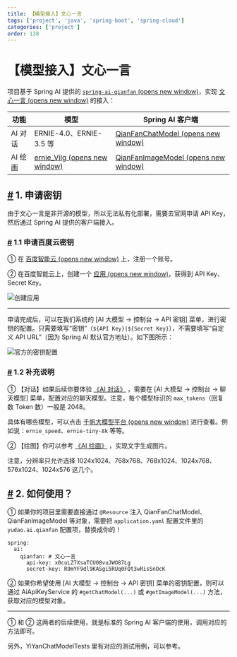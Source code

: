 ```yaml
---
title: 【模型接入】文心一言
tags: ['project', 'java', 'spring-boot', 'spring-cloud']
categories: ['project']
order: 138
---
```

# 【模型接入】文心一言

项目基于 Spring AI 提供的 [`spring-ai-qianfan`  (opens new window)](https://github.com/spring-projects/spring-ai/tree/main/models/spring-ai-qianfan)，实现 [文心一言  (opens new window)](https://yiyan.baidu.com/) 的接入：

 

| 功能 | 模型 | Spring AI 客户端 |
| --- | --- | --- |
| AI 对话 | ERNIE-4.0、ERNIE-3.5 等 | [QianFanChatModel  (opens new window)](https://github.com/spring-projects/spring-ai/blob/main/models/spring-ai-qianfan/src/main/java/org/springframework/ai/qianfan/QianFanChatModel.java) |
| AI 绘画 | [ernie\_Vilg  (opens new window)](https://cloud.baidu.com/product/creativity/ernie_Vilg) | [QianFanImageModel  (opens new window)](https://github.com/spring-projects/spring-ai/blob/main/models/spring-ai-qianfan/src/main/java/org/springframework/ai/qianfan/QianFanImageModel.java) |

 ## [#](#_1-申请密钥) 1. 申请密钥

 由于文心一言是非开源的模型，所以无法私有化部署，需要去官网申请 API Key，然后通过 Spring AI 提供的客户端接入。

 ### [#](#_1-1-申请百度云密钥) 1.1 申请百度云密钥

 ① 在 [百度智能云  (opens new window)](https://cloud.baidu.com/) 上，注册一个账号。

 ② 在百度智能云上，创建一个 [应用  (opens new window)](https://console.bce.baidu.com/qianfan/ais/console/applicationConsole/application)，获得到 API Key、Secret Key。

 ![创建应用](https://cloud.iocoder.cn/img/AI%E6%89%8B%E5%86%8C/%E6%A8%A1%E5%9E%8B%E6%8E%A5%E5%85%A5/%E7%99%BE%E5%BA%A6%E4%BA%91-%E5%88%9B%E5%BB%BA%E5%BA%94%E7%94%A8.png)

 

---

 申请完成后，可以在我们系统的 [AI 大模型 -> 控制台 -> API 密钥] 菜单，进行密钥的配置。只需要填写“密钥”（`${API Key}|${Secret Key}`），不需要填写“自定义 API URL”（因为 Spring AI 默认官方地址）。如下图所示：

 ![官方的密钥配置](https://cloud.iocoder.cn/img/AI%E6%89%8B%E5%86%8C/%E6%A8%A1%E5%9E%8B%E6%8E%A5%E5%85%A5/%E6%96%87%E5%BF%83%E4%B8%80%E8%A8%80-%E5%AE%98%E6%96%B9.png)

 ### [#](#_1-2-补充说明) 1.2 补充说明

 ① 【对话】如果后续你要体验 [《AI 对话》](/ai/chat/) ，需要在 [AI 大模型 -> 控制台 -> 聊天模型] 菜单，配置对应的聊天模型。注意，每个模型标识的 `max_tokens`（回复数 Token 数）一般是 2048。

 具体有哪些模型，可以点击 [千帆大模型平台  (opens new window)](https://cloud.baidu.com/doc/WENXINWORKSHOP/s/Nlks5zkzu) 进行查看。例如说：`ernie_speed`、`ernie-tiny-8k` 等等。

 ② 【绘图】你可以参考 [《AI 绘画》](/ai/image/) ，实现文字生成图片。

 注意，分辨率只允许选择 1024x1024、768x768、768x1024、1024x768、576x1024、1024x576 这几个。

 ## [#](#_2-如何使用) 2. 如何使用？

 ① 如果你的项目里需要直接通过 `@Resource` 注入 QianFanChatModel、QianFanImageModel 等对象，需要把 `application.yaml` 配置文件里的 `yudao.ai.qianfan` 配置项，替换成你的！

 
```
spring:
  ai:
    qianfan: # 文心一言
      api-key: x0cuLZ7XsaTCU08vuJWO87Lg
      secret-key: R9mYF9dl9KASgi5RUq0FQt3wRisSnOcK

```
② 如果你希望使用 [AI 大模型 -> 控制台 -> API 密钥] 菜单的密钥配置，则可以通过 AiApiKeyService 的 `#getChatModel(...)` 或 `#getImageModel(...)` 方法，获取对应的模型对象。

 

---

 ① 和 ② 这两者的后续使用，就是标准的 Spring AI 客户端的使用，调用对应的方法即可。

 另外，YiYanChatModelTests 里有对应的测试用例，可以参考。

